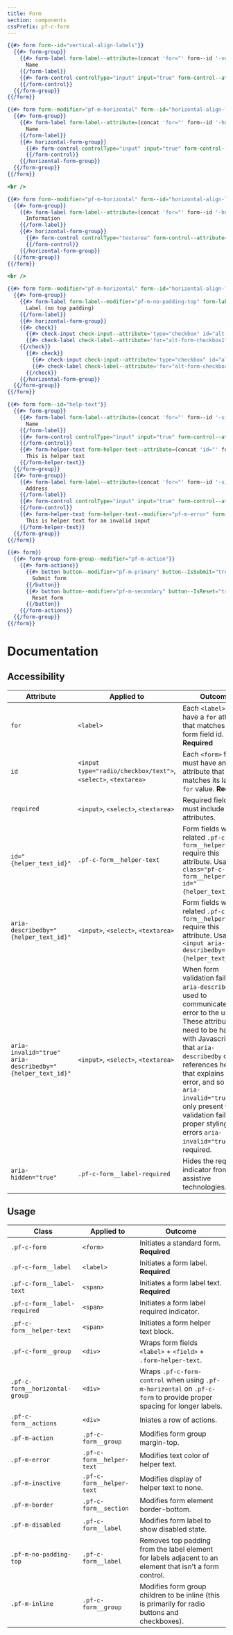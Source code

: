 ```yaml
---
title: Form
section: components
cssPrefix: pf-c-form
---
```


```hbs title=Vertical-aligned-labels
{{#> form form--id="vertical-align-labels"}}
  {{#> form-group}}
    {{#> form-label form-label--attribute=(concat 'for="' form--id '-vertical-form-name"') required="true"}}
      Name
    {{/form-label}}
    {{#> form-control controlType="input" input="true" form-control--attribute=(concat 'type="text" id="' form--id '-vertical-form-name" name="' form--id '-vertical-form-name" required')}}
    {{/form-control}}
  {{/form-group}}
{{/form}}
```

```hbs title=Horizontal-aligned-labels
{{#> form form--modifier="pf-m-horizontal" form--id="horizontal-align-labels-1"}}
  {{#> form-group}}
    {{#> form-label form-label--attribute=(concat 'for="' form--id '-horizontal-form-name"') required="true"}}
      Name
    {{/form-label}}
    {{#> horizontal-form-group}}
      {{#> form-control controlType="input" input="true" form-control--attribute=(concat 'type="text" id="' form--id '-horizontal-form-name" name="' form--id '-horizontal-form-name" required')}}
      {{/form-control}}
    {{/horizontal-form-group}}
  {{/form-group}}
{{/form}}

<br />

{{#> form form--modifier="pf-m-horizontal" form--id="horizontal-align-labels-2"}}
  {{#> form-group}}
    {{#> form-label form-label--attribute=(concat 'for="' form--id '-horizontal-form-name"')}}
      Information
    {{/form-label}}
    {{#> horizontal-form-group}}
      {{#> form-control controlType="textarea" form-control--attribute=(concat 'type="text" id="' form--id '-horizontal-form-name-2" name="' form--id '-horizontal-form-name-2" aria-label="textarea example"')}}
      {{/form-control}}
    {{/horizontal-form-group}}
  {{/form-group}}
{{/form}}

<br />

{{#> form form--modifier="pf-m-horizontal" form--id="horizontal-align-labels-top"}}
  {{#> form-group}}
    {{#> form-label form-label--modifier="pf-m-no-padding-top" form-label--attribute=(concat 'for="' form--id '-horizontal-form-name"')}}
      Label (no top padding)
    {{/form-label}}
    {{#> horizontal-form-group}}
    {{#> check}}
      {{#> check-input check-input--attribute='type="checkbox" id="alt-form-checkbox1" name="alt-form-checkbox1"'}}{{/check-input}}
      {{#> check-label check-label--attribute='for="alt-form-checkbox1"'}}Option 1{{/check-label}}
    {{/check}}
      {{#> check}}
        {{#> check-input check-input--attribute='type="checkbox" id="alt-form-checkbox2" name="alt-form-checkbox2"'}}{{/check-input}}
        {{#> check-label check-label--attribute='for="alt-form-checkbox2"'}}Option 2{{/check-label}}
      {{/check}}
    {{/horizontal-form-group}}
  {{/form-group}}
{{/form}}
```

```hbs title=Help-text
{{#> form form--id="help-text"}}
  {{#> form-group}}
    {{#> form-label form-label--attribute=(concat 'for="' form--id '-simple-form-name"') required='true'}}
      Name
    {{/form-label}}
    {{#> form-control controlType="input" input="true" form-control--attribute=(concat 'required type="text" id="' form--id '-simple-form-name" name="' form--id '-simple-form-name" aria-describedby="' form--id '-simple-form-name-helper"')}}
    {{/form-control}}
    {{#> form-helper-text form-helper-text--attribute=(concat 'id="' form--id '-simple-form-name-helper" aria-live="polite"')}}
      This is helper text
    {{/form-helper-text}}
  {{/form-group}}
  {{#> form-group}}
    {{#> form-label form-label--attribute=(concat 'for="' form--id '-simple-form-address"') required='true'}}
      Address
    {{/form-label}}
    {{#> form-control controlType="input" input="true" form-control--attribute=(concat 'required type="text" id="' form--id '-simple-form-address" name="' form--id '-simple-form-address" aria-invalid="true" aria-describedby="' form--id '-simple-form-address-helper"')}}
    {{/form-control}}
    {{#> form-helper-text form-helper-text--modifier="pf-m-error" form-helper-text--attribute=(concat 'id="' form--id '-simple-form-address-helper" aria-live="polite"')}}
      This is helper text for an invalid input
    {{/form-helper-text}}
  {{/form-group}}
{{/form}}
```

```hbs title=Action-group
{{#> form}}
  {{#> form-group form-group--modifier="pf-m-action"}}
    {{#> form-actions}}
      {{#> button button--modifier="pf-m-primary" button--IsSubmit="true"}}
        Submit form
      {{/button}}
      {{#> button button--modifier="pf-m-secondary" button--IsReset="true"}}
        Reset form
      {{/button}}
    {{/form-actions}}
  {{/form-group}}
{{/form}}
```

# Documentation
## Accessibility

| Attribute | Applied to | Outcome |
| -- | -- | -- |
| `for` | `<label>` |  Each `<label>` must have a `for` attribute that matches its form field id. **Required** |
| `id` | `<input type="radio/checkbox/text">`, `<select>`, `<textarea>` |  Each `<form>` field must have an `id` attribute that matches its label's `for` value. **Required** |
| `required` | `<input>`, `<select>`, `<textarea>` | Required fields must include these attributes. |
| `id="{helper_text_id}"` | `.pf-c-form__helper-text` | Form fields with related `.pf-c-form__helper-text` require this attribute. Usage `<p class="pf-c-form__helper-text" id="{helper_text_id}">`.  |
| `aria-describedby="{helper_text_id}"` | `<input>`, `<select>`, `<textarea>` | Form fields with related `.pf-c-form__helper-text` require this attribute. Usage `<input aria-describedby="{helper_text_id}">`.  |
| `aria-invalid="true" aria-describedby="{helper_text_id}"` | `<input>`, `<select>`, `<textarea>` |  When form validation fails `aria-describedby` is used to communicate the error to the user. These attributes need to be handled with Javascript so that `aria-describedby` only references help text that explains the error, and so that `aria-invalid="true"` is only present when validation fails. For proper styling of errors `aria-invalid="true"` is required. |
| `aria-hidden="true"` | `.pf-c-form__label-required` |  Hides the required indicator from assistive technologies. |


## Usage

| Class | Applied to | Outcome |
| -- | -- | -- |
| `.pf-c-form` | `<form>` |  Initiates a standard form. **Required** |
| `.pf-c-form__label` | `<label>` |  Initiates a form label. **Required** |
| `.pf-c-form__label-text` | `<span>` |  Initiates a form label text. **Required** |
| `.pf-c-form__label-required` | `<span>` |  Initiates a form label required indicator. |
| `.pf-c-form__helper-text` | `<span>` |  Initiates a form helper text block. |
| `.pf-c-form__group` | `<div>` |  Wraps form fields `<label>` + `<field>` + `.form-helper-text`. |
| `.pf-c-form__horizontal-group` | `<div>`| Wraps `.pf-c-form-control` when using `.pf-m-horizontal` on `.pf-c-form` to provide proper spacing for longer labels. |
| `.pf-c-form__actions` | `<div>` | Iniates a row of actions. |
| `.pf-m-action` | `.pf-c-form__group` | Modifies form group margin-top. |
| `.pf-m-error` | `.pf-c-form__helper-text`| Modifies text color of helper text. |
| `.pf-m-inactive` | `.pf-c-form__helper-text`| Modifies display of helper text to none. |
| `.pf-m-border` | `.pf-c-form__section` | Modifies form element border-bottom. |
| `.pf-m-disabled` | `.pf-c-form__label` | Modifies form label to show disabled state. |
| `.pf-m-no-padding-top` | `.pf-c-form__label` | Removes top padding from the label element for labels adjacent to an element that isn't a form control. |
| `.pf-m-inline` | `.pf-c-form__group` | Modifies form group children to be inline (this is primarily for radio buttons and checkboxes). |
